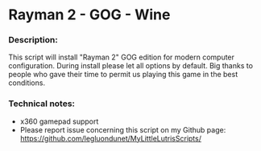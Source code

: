 # Rayman 2 - GOG - Wine

### Description:
This script will install "Rayman 2" GOG edition for modern computer configuration.
During install please let all options by default.
Big thanks to people who gave their time to permit us playing this game in the best conditions.

### Technical notes:
- x360 gamepad support
- Please report issue concerning this script on my Github page:
https://github.com/legluondunet/MyLittleLutrisScripts/
